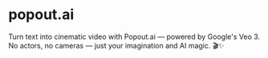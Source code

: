 # popout.ai
Turn text into cinematic video with Popout.ai — powered by Google's Veo 3. No actors, no cameras — just your imagination and AI magic. 🎬✨

